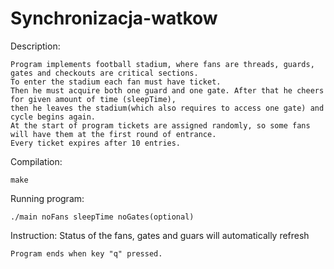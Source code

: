 # Synchronizacja-watkow
Description:

    Program implements football stadium, where fans are threads, guards, gates and checkouts are critical sections. 
    To enter the stadium each fan must have ticket.
    Then he must acquire both one guard and one gate. After that he cheers for given amount of time (sleepTime), 
    then he leaves the stadium(which also requires to access one gate) and cycle begins again. 
    At the start of program tickets are assigned randomly, so some fans will have them at the first round of entrance.
    Every ticket expires after 10 entries.
    
Compilation: 

    make

Running program: 

    ./main noFans sleepTime noGates(optional)

Instruction: Status of the fans, gates and guars will automatically refresh

    Program ends when key "q" pressed.

